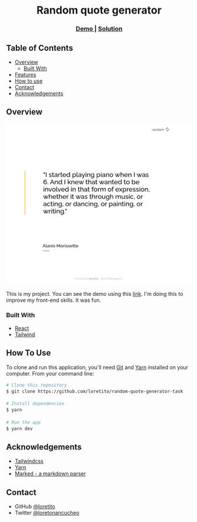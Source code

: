<!-- Please update value in the {}  -->

<h1 align="center">Random quote generator</h1>

<div align="center">
  <h3>
    <a href="https://random-quotes-loretito.netlify.app/" target="_blank">
      Demo
    </a>
    <span> | </span>
    <a href="https://github.com/loretito/random-quote-generator-task" target="_blank">
      Solution
    </a>
  </h3>
</div>

<!-- TABLE OF CONTENTS -->

## Table of Contents

- [Overview](#overview)
  - [Built With](#built-with)
- [Features](#features)
- [How to use](#how-to-use)
- [Contact](#contact)
- [Acknowledgements](#acknowledgements)

<!-- OVERVIEW -->

## Overview

![screenshot](/public/quoteGenerator.png)

This is my project. You can see the demo using this [link](https://random-quotes-loretito.netlify.app/). I'm doing this to improve my front-end skills. It was fun.


### Built With

<!-- This section should list any major frameworks that you built your project using. Here are a few examples.-->
- [React](https://reactjs.org/)
- [Tailwind](https://tailwindcss.com/)

## How To Use

<!-- For example: -->

To clone and run this application, you'll need [Git](https://git-scm.com) and [Yarn](https://classic.yarnpkg.com/en/docs/install#debian-stable) installed on your computer. From your command line:

```bash
# Clone this repository
$ git clone https://github.com/loretito/random-quote-generator-task

# Install dependencies
$ yarn

# Run the app
$ yarn dev
```

## Acknowledgements
- [Tailwindcss](https://tailwindcss.com/)
- [Yarn](https://yarnpkg.com/)
- [Marked - a markdown parser](https://github.com/chjj/marked)

## Contact

<!--- Website [your-website.com](https://{your-web-site-link}) -->
- GitHub [@loretito](https://github.com/loretito)
- Twitter [@loretonancucheo](https://twitter.com/loretonancucheo)
